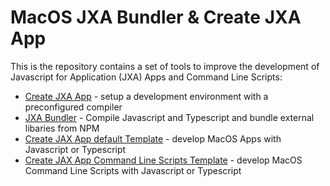 # MacOS JXA Bundler & Create JXA App

This is the repository contains a set of tools to improve the development of Javascript for Application (JXA) Apps and Command Line Scripts:
* [Create JXA App](https://github.com/aheissenberger/macos-jxa-bundler/packages/create-jxa-app) - setup a development environment with a preconfigured compiler
* [JXA Bundler](https://github.com/aheissenberger/macos-jxa-bundler/packages/jxabundler) - Compile Javascript and Typescript and bundle external libaries from NPM
* [Create JAX App default Template](https://github.com/aheissenberger/macos-jxa-bundler/packages/cjxa-template) - develop MacOS Apps with Javascript or Typescript
* [Create JAX App Command Line Scripts Template](https://github.com/aheissenberger/macos-jxa-bundler/packages/cjxa-template-command) - develop MacOS Command Line Scripts with Javascript or Typescript

